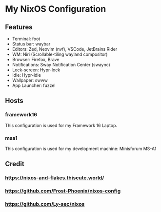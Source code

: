 # My NixOS Configuration

## Features

- Terminal: foot
- Status bar: waybar
- Editors: Zed, Neovim (nvf), VSCode, JetBrains Rider
- WM: Niri (Scrollable-tiling wayland compositor)
- Browser: Firefox, Brave
- Notifications: Sway Notification Center (swaync)
- Lock-screen: Hypr-lock
- Idle: Hypr-idle
- Wallpaper: swww
- App Launcher: fuzzel

## Hosts

### framework16

This configuration is used for my Framework 16 Laptop.

### msa1

This configuration is used for my development machine: Minisforum MS-A1

## Credit

### https://nixos-and-flakes.thiscute.world/

### https://github.com/Frost-Phoenix/nixos-config

### https://github.com/Ly-sec/nixos
